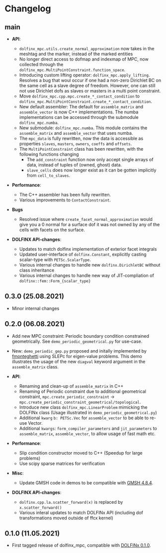 # Changelog

## main
- **API**:
  - `dolfinx_mpc.utils.create_normal_approximation` now takes in the meshtag and the marker, instead of the marked entities
  - No longer direct access to dofmap and indexmap of MPC, now collected through the `dolfinx_mpc.MultiPointConstraint.function_space`.
  - Introducing custom lifting operator: `dolfinx_mpc.apply_lifting`. Resolves a bug that woul occur if one had a non-zero Dirichlet BC on the same cell as a slave degree of freedom.
    However, one can still not use Dirichlet dofs as slaves or masters in a multi point constraint.
  - Move `dolfinx_mpc.cpp.mpc.create_*_contact_condition` to `dolfinx_mpc.MultiPointConstraint.create_*_contact_condition`.
  - New default assembler: The default for `assemble_matrix` and `assemble_vector` is now C++ implementations. The numba implementations can be accessed through the submodule `dolfinx_mpc.numba`.
  - New submodule: `dolfinx_mpc.numba`. This module contains the `assemble_matrix` and `assemble_vector` that uses numba.
  - The `mpc_data` is fully rewritten, now the data is accessible as properties `slaves`, `masters`, `owners`, `coeffs` and `offsets`.
  - The `MultiPointConstraint` class has been rewritten, with the following functions changing
    - The `add_constraint` function now only accept single arrays of data, instead of tuples of (owned, ghost) data.
    - `slave_cells` does now longer exist as it can be gotten implicitly from `cell_to_slaves`.

- **Performance**:
  - The C++ assembler has been fully rewritten.
  - Various improvements to `ContactConstraint`.

- **Bugs**
  - Resolved issue where `create_facet_normal_approximation` would give you a 0 normal for a surface dof it was not owned by any of the cells with facets on the surface.

- **DOLFINX API-changes**:
  - Updates to match dolfinx implementation of exterior facet integrals
  - Updated user-interface of `dolfinx.Constant`, explicitly casting scalar-type with `PETSc.ScalarType`.
  - Various internal changes to handle new `dolfinx.DirichletBC` without class inheritance
  - Various internal changes to handle new way of JIT-compliation of `dolfinx::fem::Form_{scalar_type}`

## 0.3.0 (25.08.2021)
- Minor internal changes

## 0.2.0 (06.08.2021)
- Add new MPC constraint: Periodic boundary condition constrained geometrically. See `demo_periodic_geometrical.py` for use-case.
- New: `demo_periodic_gep.py` proposed and initally implemented by [fmonteghetti](https://github.com/fmonteghetti) using SLEPc for eigen-value problems. 
  This demo illustrates the usage of the new `diagval` keyword argument in the `assemble_matrix` class. 

- **API**:
  - Renaming and clean-up of `assemble_matrix` in C++
  - Renaming of Periodic constraint due to additional geometrical constraint, `mpc.create_periodic_constraint` -> `mpc.create_periodic_constraint_geometrical/topological`.
  - Introduce new class `dolfinx_mpc.LinearProblem` mimicking the DOLFINx class (Usage illustrated in `demo_periodic_geometrical.py`)
  - Additional `kwarg` `b: PETSc.Vec` for `assemble_vector` to be able to re-use Vector.
  - Additional `kwargs`: `form_compiler_parameters` and `jit_parameters` to `assemble_matrix`, `assemble_vector`, to allow usage of fast math etc.  

- **Performance**:
  - Slip condition constructor moved to C++ (Speedup for large problems)
  - Use scipy sparse matrices for verification
- **Misc**:
  - Update GMSH code in demos to be compatible with [GMSH 4.8.4](https://gitlab.onelab.info/gmsh/gmsh/-/tags/gmsh_4_8_4).
- **DOLFINX API-changes**:
  - `dolfinx.cpp.la.scatter_forward(x)` is replaced by `x.scatter_forward()`
  - Various interal updates to match DOLFINx API (including dof transformations moved outside of ffcx kernel)


## 0.1.0 (11.05.2021)
- First tagged release of dolfinx_mpc, compatible with [DOLFINx 0.1.0](https://github.com/FEniCS/dolfinx/releases/tag/0.1.0).
